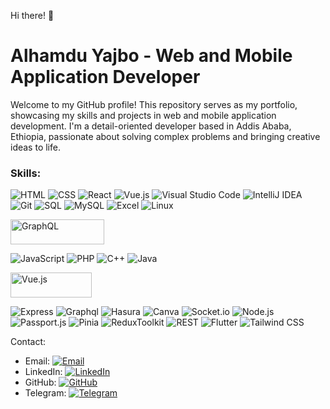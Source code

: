 Hi there! 👋

# Alhamdu Yajbo - Web and Mobile Application Developer

Welcome to my GitHub profile! This repository serves as my portfolio, showcasing my skills and projects in web and mobile application development. I'm a detail-oriented developer based in Addis Ababa, Ethiopia, passionate about solving complex problems and bringing creative ideas to life.

### Skills: 
![HTML](https://img.shields.io/badge/-HTML-E34F26?logo=html5&logoColor=white)
![CSS](https://img.shields.io/badge/-CSS-1572B6?logo=css3&logoColor=white)
![React](https://img.shields.io/badge/-React-61DAFB?logo=react&logoColor=black) 
![Vue.js](https://img.shields.io/badge/-Vue.js-4FC08D?logo=vue.js&logoColor=white)
![Visual Studio Code](https://img.shields.io/badge/-Visual_Studio_Code-007ACC?logo=visual-studio-code&logoColor=white) 
![IntelliJ IDEA](https://img.shields.io/badge/-IntelliJ_IDEA-000000?logo=intellij-idea&logoColor=white) 
![Git](https://img.shields.io/badge/-Git-F05032?logo=git&logoColor=white)
![SQL](https://img.shields.io/badge/-SQL-4479A1?logo=sql&logoColor=white)
![MySQL](https://img.shields.io/badge/-MySQL-4479A1?logo=mysql&logoColor=white) 
![Excel](https://img.shields.io/badge/-Excel-217346?logo=microsoft-excel&logoColor=white) 
![Linux](https://img.shields.io/badge/-Linux-FCC624?logo=linux&logoColor=black)

<a href="https://github.com/graphql">
  <img src="https://img.shields.io/badge/-GraphQL-E434AA?logo=graphql&logoColor=white" alt="GraphQL" width="150" height="40">
</a>

![JavaScript](https://img.shields.io/badge/-JavaScript-F7DF1E?logo=javascript&logoColor=black) 
![PHP](https://img.shields.io/badge/-PHP-777BB4?logo=php&logoColor=white)
![C++](https://img.shields.io/badge/-C++-00599C?logo=c%2B%2B&logoColor=white) 
![Java](https://img.shields.io/badge/-Java-007396?logo=java&logoColor=white)

<a href="https://github.com/vuejs">
  <img src="https://img.shields.io/badge/-Vue.js-4FC08D?logo=vue.js&logoColor=white" alt="Vue.js" width="130" height="40">
</a>

![Express](https://img.shields.io/badge/-Express-FCC624?logo=express&logoColor=black)
![Graphql](https://img.shields.io/badge/-GraphQL-E434AA?logo=graphql&logoColor=white) 
![Hasura](https://img.shields.io/badge/-Hasura-FF5722?logo=hasura&logoColor=white)
![Canva](https://img.shields.io/badge/-Canva-00C4CC?logo=canva&logoColor=white)
![Socket.io](https://img.shields.io/badge/-Socket.io-010101?logo=socket.io&logoColor=white)
![Node.js](https://img.shields.io/badge/-Node.js-339933?logo=node.js&logoColor=white)
![Passport.js](https://img.shields.io/badge/-Passport.js-34E27A?logo=passport&logoColor=white)
![Pinia](https://img.shields.io/badge/-Pinia-28C101?logo=pinia&logoColor=white)
![ReduxToolkit](https://img.shields.io/badge/-Redux_Toolkit-764ABC?logo=redux&logoColor=white)
![REST](https://img.shields.io/badge/-REST-217346?logo=rest&logoColor=white) 
![Flutter](https://img.shields.io/badge/-Flutter-02569B?logo=flutter&logoColor=white)
![Tailwind CSS](https://img.shields.io/badge/-Tailwind_CSS-38B2AC?logo=tailwind-css&logoColor=white)

Contact:
- Email: [![Email](https://img.shields.io/badge/Email-Message-blue?logo=email&style=social)](mailto:www.alex94lykam@gmail.com)
- LinkedIn: [![LinkedIn](https://img.shields.io/badge/LinkedIn-Connect-blue?logo=linkedin&style=social)](www.linkedin.com/in/alhamdu-yajbo-5aa8b821a)
- GitHub: [![GitHub](https://img.shields.io/badge/GitHub-Follow-black?logo=github&style=social)](https://github.com/Lykamopia)
- Telegram: [![Telegram](https://img.shields.io/badge/Telegram-Message-blue?logo=telegram&style=social)](https://t.me/alex94lykam)

